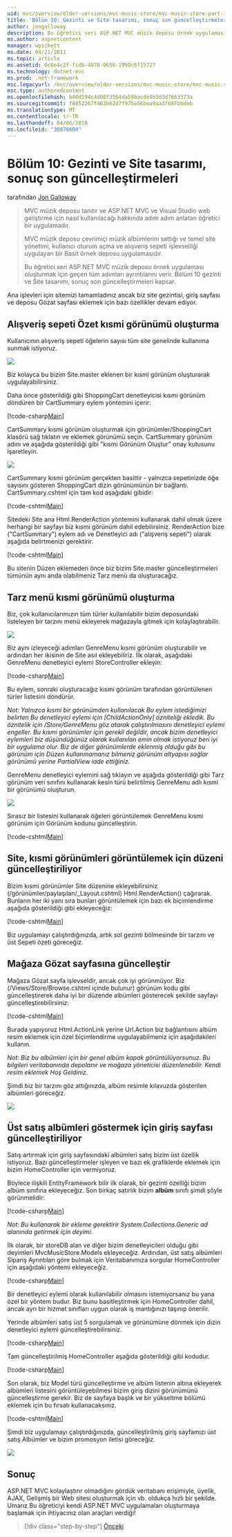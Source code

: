 ```yaml
---
uid: mvc/overview/older-versions/mvc-music-store/mvc-music-store-part-10
title: 'Bölüm 10: Gezinti ve Site tasarımı, sonuç son güncelleştirmeleri | Microsoft Docs'
author: jongalloway
description: Bu öğretici seri ASP.NET MVC müzik deposu örnek uygulaması oluşturmak için geçen tüm adımları ayrıntılarını verir. Bölüm 10 gezinti ve S. son güncelleştirmeleri kapsayan...
ms.author: aspnetcontent
manager: wpickett
ms.date: 04/21/2011
ms.topic: article
ms.assetid: 0c6e4c2f-fcdb-4978-9656-1990c6f15727
ms.technology: dotnet-mvc
ms.prod: .net-framework
msc.legacyurl: /mvc/overview/older-versions/mvc-music-store/mvc-music-store-part-10
msc.type: authoredcontent
ms.openlocfilehash: b40d194c4d08f3564da59bacde4b5d3d7663373a
ms.sourcegitcommit: f8852267f463b62d7f975e56bea9aa3f68fbbdeb
ms.translationtype: MT
ms.contentlocale: tr-TR
ms.lasthandoff: 04/06/2018
ms.locfileid: "30878600"
---
```

<a name="part-10-final-updates-to-navigation-and-site-design-conclusion"></a>Bölüm 10: Gezinti ve Site tasarımı, sonuç son güncelleştirmeleri
====================
tarafından [Jon Galloway](https://github.com/jongalloway)

> MVC müzik deposu tanıtır ve ASP.NET MVC ve Visual Studio web geliştirme için nasıl kullanılacağı hakkında adım adım anlatan öğretici bir uygulamadır.  
>   
> MVC müzik deposu çevrimiçi müzik albümlerini sattığı ve temel site yönetimi, kullanıcı oturum açma ve alışveriş sepeti işlevselliği uygulayan bir Basit örnek deposu uygulamasıdır.  
>   
> Bu öğretici seri ASP.NET MVC müzik deposu örnek uygulaması oluşturmak için geçen tüm adımları ayrıntılarını verir. Bölüm 10 gezinti ve Site tasarımı, sonuç son güncelleştirmeleri kapsar.


Ana işlevleri için sitemizi tamamladınız ancak biz site gezintisi, giriş sayfası ve deposu Gözat sayfası eklemek için bazı özellikler devam ediyor.

## <a name="creating-the-shopping-cart-summary-partial-view"></a>Alışveriş sepeti Özet kısmi görünümü oluşturma

Kullanıcının alışveriş sepeti öğelerin sayısı tüm site genelinde kullanıma sunmak istiyoruz.

![](mvc-music-store-part-10/_static/image1.png)

Biz kolayca bu bizim Site.master eklenen bir kısmi görünüm oluşturarak uygulayabilirsiniz.

Daha önce gösterildiği gibi ShoppingCart denetleyicisi kısmi görünüm döndüren bir CartSummary eylem yöntemini içerir:

[!code-csharp[Main](mvc-music-store-part-10/samples/sample1.cs)]

CartSummary kısmi görünüm oluşturmak için görünümler/ShoppingCart klasörü sağ tıklatın ve eklemek görünümü seçin. CartSummary görünüm adını ve aşağıda gösterildiği gibi "kısmi Görünüm Oluştur" onay kutusunu işaretleyin.

![](mvc-music-store-part-10/_static/image2.png)

CartSummary kısmi görünüm gerçekten basittir - yalnızca sepetinizde öğe sayısını gösteren ShoppingCart dizin görünümünün bir bağlantı. CartSummary.cshtml için tam kod aşağıdaki gibidir:

[!code-cshtml[Main](mvc-music-store-part-10/samples/sample2.cshtml)]

Sitedeki Site ana Html.RenderAction yöntemini kullanarak dahil olmak üzere herhangi bir sayfayı biz kısmi görünüm dahil edebilirsiniz. RenderAction bize ("CartSummary") eylem adı ve Denetleyici adı ("alışveriş sepeti") olarak aşağıda belirtmenizi gerektirir.

[!code-cshtml[Main](mvc-music-store-part-10/samples/sample3.cshtml)]

Bu sitenin Düzen eklemeden önce biz bizim Site.master güncelleştirmeleri tümünün aynı anda olabilmeniz Tarz menü da oluşturacağız.

## <a name="creating-the-genre-menu-partial-view"></a>Tarz menü kısmi görünümü oluşturma

Biz, çok kullanıcılarımızın tüm türler kullanılabilir bizim deposundaki listeleyen bir tarzını menü ekleyerek mağazayla gitmek için kolaylaştırabilir.

![](mvc-music-store-part-10/_static/image3.png)

Biz aynı izleyeceği adımları GenreMenu kısmi görünüm oluşturabilir ve ardından her ikisinin de Site asıl ekleyebiliriz. İlk olarak, aşağıdaki GenreMenu denetleyici eylemi StoreController ekleyin:

[!code-csharp[Main](mvc-music-store-part-10/samples/sample4.cs)]

Bu eylem, sonraki oluşturacağız kısmi görünüm tarafından görüntülenen türler listesini döndürür.

*Not: Yalnızca kısmi bir görünümden kullanılacak Bu eylem istediğimizi belirten Bu denetleyici eylemi için [ChildActionOnly] özniteliği ekledik. Bu öznitelik için /Store/GenreMenu göz atarak çalıştırılmasını denetleyici eylemi engeller. Bu kısmi görünümler için gerekli değildir, ancak bizim denetleyici eylemleri biz düşündüğünüz olarak kullanılan emin olmak istiyoruz beri iyi bir uygulama olur. Biz de diğer görünümlerde eklenmiş olduğu gibi bu görünüm için Düzen kullanmamanız bilmeniz görünüm altyapısı sağlar görünümü yerine PartialView iade ettiğiniz.*

GenreMenu denetleyici eylemini sağ tıklayın ve aşağıda gösterildiği gibi Tarz görünüm veri sınıfını kullanarak kesin türü belirtilmiş GenreMenu adlı kısmi bir görünümü oluşturun.

![](mvc-music-store-part-10/_static/image4.png)

Sırasız bir listesini kullanarak öğeleri görüntülemek GenreMenu kısmi görünüm için Görünüm kodunu güncelleştirin.

[!code-cshtml[Main](mvc-music-store-part-10/samples/sample5.cshtml)]

## <a name="updating-site-layout-to-display-our-partial-views"></a>Site, kısmi görünümleri görüntülemek için düzeni güncelleştiriliyor

Bizim kısmi görünümler Site düzenine ekleyebilirsiniz (/görünümler/paylaşılan/\_Layout.cshtml) Html.RenderAction() çağırarak. Bunların her iki yanı sıra bunları görüntülemek için bazı ek biçimlendirme aşağıda gösterildiği gibi ekleyeceğiz:

[!code-cshtml[Main](mvc-music-store-part-10/samples/sample6.cshtml)]

Biz uygulamayı çalıştırdığınızda, artık sol gezinti bölmesinde bir tarzını ve üst Sepeti özeti göreceğiz.

## <a name="update-to-the-store-browse-page"></a>Mağaza Gözat sayfasına güncelleştir

Mağaza Gözat sayfa işlevseldir, ancak çok iyi görünmüyor. Biz (/Views/Store/Browse.cshtml içinde bulunur) görünüm kodu gibi güncelleştirerek daha iyi bir düzende albümleri gösterecek şekilde sayfayı güncelleştirebilirsiniz:

[!code-cshtml[Main](mvc-music-store-part-10/samples/sample7.cshtml)]

Burada yapıyoruz Html.ActionLink yerine Url.Action biz bağlantısını albüm resim eklemek için özel biçimlendirme uygulayabilmeniz için aşağıdakileri kullanın.

*Not: Biz bu albümleri için bir genel albüm kapak görüntülüyorsunuz. Bu bilgileri veritabanında depolanır ve mağaza yöneticisi düzenlenebilir. Kendi resim eklemek Hoş Geldiniz.*

Şimdi biz bir tarzını göz attığınızda, albüm resimle kılavuzda gösterilen albümleri göreceğiz.

![](mvc-music-store-part-10/_static/image5.png)

## <a name="updating-the-home-page-to-show-top-selling-albums"></a>Üst satış albümleri göstermek için giriş sayfası güncelleştiriliyor

Satış artırmak için giriş sayfasındaki albümleri satış bizim üst özellik istiyoruz. Bazı güncelleştirmeler işleyen ve bazı ek grafiklerde eklemek için bizim HomeController için vermiyoruz.

Böylece ilişkili EntityFramework bilir ilk olarak, bir gezinti özelliği bizim albüm sınıfına ekleyeceğiz. Son birkaç satırlık bizim **albüm** sınıfı şimdi şöyle görünmelidir:

[!code-csharp[Main](mvc-music-store-part-10/samples/sample8.cs)]

*Not: Bu kullanarak bir ekleme gerektirir System.Collections.Generic ad alanında getirmek için deyimi.*

İlk olarak, bir storeDB alan ve diğer bizim denetleyicileri olduğu gibi deyimleri MvcMusicStore.Models ekleyeceğiz. Ardından, üst satış albümleri Sipariş Ayrıntıları göre bulmak için Veritabanımıza sorgular HomeController için aşağıdaki yöntemi ekleyeceğiz.

[!code-csharp[Main](mvc-music-store-part-10/samples/sample9.cs)]

Bir denetleyici eylemi olarak kullanılabilir olmasını istemiyorsanız bu yana özel bir yöntem budur. Biz bunu basitleştirmek için HomeController dahil, ancak ayrı bir hizmet sınıfları uygun olarak iş mantığınızı taşınıp önerilir.

Yerinde albümleri satış üst 5 sorgulamak ve görünümüne dönmek için dizin denetleyici eylemi güncelleştirebilirsiniz.

[!code-csharp[Main](mvc-music-store-part-10/samples/sample10.cs)]

Tam güncelleştirilmiş HomeController aşağıda gösterildiği gibi kodudur.

[!code-csharp[Main](mvc-music-store-part-10/samples/sample11.cs)]

Son olarak, biz Model türü güncelleştirme ve albüm listenin altına ekleyerek albümleri listesini görüntüleyebilmesi bizim giriş dizini görünümünü güncelleştirme gerekir. Biz de sayfaya başlık ve bir yükseltme bölümü eklemek için bu fırsatı kullanacaksınız.

[!code-cshtml[Main](mvc-music-store-part-10/samples/sample12.cshtml)]

Şimdi biz uygulamayı çalıştırdığınızda, güncelleştirilmiş giriş sayfamızı üst satış Albümler ve bizim promosyon iletisi göreceğiz.

![](mvc-music-store-part-10/_static/image1.jpg)

## <a name="conclusion"></a>Sonuç

ASP.NET MVC kolaylaştırır olmadığını gördük veritabanı erişimiyle, üyelik, AJAX, Gelişmiş bir Web sitesi oluşturmak için vb. oldukça hızlı bir şekilde. Umarız Bu öğreticiyi kendi ASP.NET MVC uygulamaları oluşturmaya başlamak için ihtiyacınız olan araçları verdiği!


> [!div class="step-by-step"]
> [Önceki](mvc-music-store-part-9.md)
